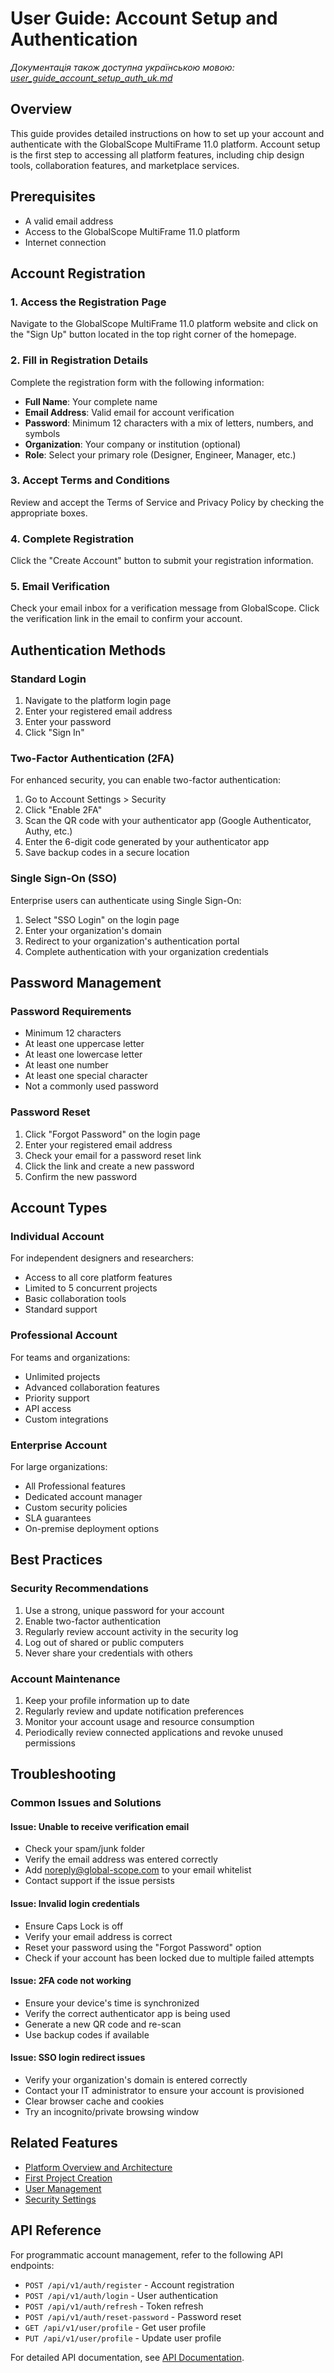 # User Guide: Account Setup and Authentication

*Документація також доступна українською мовою: [user_guide_account_setup_auth_uk.md](user_guide_account_setup_auth_uk.md)*

## Overview
This guide provides detailed instructions on how to set up your account and authenticate with the GlobalScope MultiFrame 11.0 platform. Account setup is the first step to accessing all platform features, including chip design tools, collaboration features, and marketplace services.

## Prerequisites
- A valid email address
- Access to the GlobalScope MultiFrame 11.0 platform
- Internet connection

## Account Registration

### 1. Access the Registration Page
Navigate to the GlobalScope MultiFrame 11.0 platform website and click on the "Sign Up" button located in the top right corner of the homepage.

### 2. Fill in Registration Details
Complete the registration form with the following information:
- **Full Name**: Your complete name
- **Email Address**: Valid email for account verification
- **Password**: Minimum 12 characters with a mix of letters, numbers, and symbols
- **Organization**: Your company or institution (optional)
- **Role**: Select your primary role (Designer, Engineer, Manager, etc.)

### 3. Accept Terms and Conditions
Review and accept the Terms of Service and Privacy Policy by checking the appropriate boxes.

### 4. Complete Registration
Click the "Create Account" button to submit your registration information.

### 5. Email Verification
Check your email inbox for a verification message from GlobalScope. Click the verification link in the email to confirm your account.

## Authentication Methods

### Standard Login
1. Navigate to the platform login page
2. Enter your registered email address
3. Enter your password
4. Click "Sign In"

### Two-Factor Authentication (2FA)
For enhanced security, you can enable two-factor authentication:

1. Go to Account Settings > Security
2. Click "Enable 2FA"
3. Scan the QR code with your authenticator app (Google Authenticator, Authy, etc.)
4. Enter the 6-digit code generated by your authenticator app
5. Save backup codes in a secure location

### Single Sign-On (SSO)
Enterprise users can authenticate using Single Sign-On:
1. Select "SSO Login" on the login page
2. Enter your organization's domain
3. Redirect to your organization's authentication portal
4. Complete authentication with your organization credentials

## Password Management

### Password Requirements
- Minimum 12 characters
- At least one uppercase letter
- At least one lowercase letter
- At least one number
- At least one special character
- Not a commonly used password

### Password Reset
1. Click "Forgot Password" on the login page
2. Enter your registered email address
3. Check your email for a password reset link
4. Click the link and create a new password
5. Confirm the new password

## Account Types

### Individual Account
For independent designers and researchers:
- Access to all core platform features
- Limited to 5 concurrent projects
- Basic collaboration tools
- Standard support

### Professional Account
For teams and organizations:
- Unlimited projects
- Advanced collaboration features
- Priority support
- API access
- Custom integrations

### Enterprise Account
For large organizations:
- All Professional features
- Dedicated account manager
- Custom security policies
- SLA guarantees
- On-premise deployment options

## Best Practices

### Security Recommendations
1. Use a strong, unique password for your account
2. Enable two-factor authentication
3. Regularly review account activity in the security log
4. Log out of shared or public computers
5. Never share your credentials with others

### Account Maintenance
1. Keep your profile information up to date
2. Regularly review and update notification preferences
3. Monitor your account usage and resource consumption
4. Periodically review connected applications and revoke unused permissions

## Troubleshooting

### Common Issues and Solutions

#### Issue: Unable to receive verification email
- Check your spam/junk folder
- Verify the email address was entered correctly
- Add noreply@global-scope.com to your email whitelist
- Contact support if the issue persists

#### Issue: Invalid login credentials
- Ensure Caps Lock is off
- Verify your email address is correct
- Reset your password using the "Forgot Password" option
- Check if your account has been locked due to multiple failed attempts

#### Issue: 2FA code not working
- Ensure your device's time is synchronized
- Verify the correct authenticator app is being used
- Generate a new QR code and re-scan
- Use backup codes if available

#### Issue: SSO login redirect issues
- Verify your organization's domain is entered correctly
- Contact your IT administrator to ensure your account is provisioned
- Clear browser cache and cookies
- Try an incognito/private browsing window

## Related Features
- [Platform Overview and Architecture](user_guide_platform_overview.md)
- [First Project Creation](user_guide_first_project.md)
- [User Management](user_guide_user_management.md)
- [Security Settings](user_guide_security_settings.md)

## API Reference
For programmatic account management, refer to the following API endpoints:
- `POST /api/v1/auth/register` - Account registration
- `POST /api/v1/auth/login` - User authentication
- `POST /api/v1/auth/refresh` - Token refresh
- `POST /api/v1/auth/reset-password` - Password reset
- `GET /api/v1/user/profile` - Get user profile
- `PUT /api/v1/user/profile` - Update user profile

For detailed API documentation, see [API Documentation](api_documentation.md).